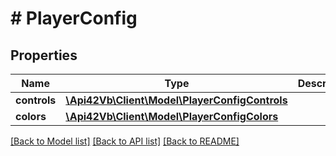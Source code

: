 # # PlayerConfig

## Properties

Name | Type | Description | Notes
------------ | ------------- | ------------- | -------------
**controls** | [**\Api42Vb\Client\Model\PlayerConfigControls**](PlayerConfigControls.md) |  | [optional]
**colors** | [**\Api42Vb\Client\Model\PlayerConfigColors**](PlayerConfigColors.md) |  | [optional]

[[Back to Model list]](../../README.md#models) [[Back to API list]](../../README.md#endpoints) [[Back to README]](../../README.md)
